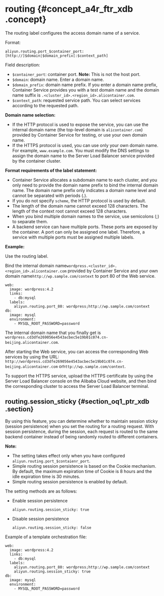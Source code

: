 # routing {#concept_a4r_ftr_xdb .concept}

The routing label configures the access domain name of a service.

Format:

```
aliyun.routing.port_$container_port: [http://]$domain|$domain_prefix[:$context_path]
```

Field description:

-   `$container_port`: container port. **Note:** This is not the host port.
-   `$domain`: domain name. Enter a domain name.
-   `$domain_prefix`: domain name prefix. If you enter a domain name prefix, Container Service provides you with a test domain name and the domain name suffix is `.<cluster_id>.<region_id>.alicontainer.com`.
-   `$context_path`: requested service path. You can select services according to the requested path.

**Domain name selection:**

-   If the HTTP protocol is used to expose the service, you can use the internal domain name \(the top-level domain is `alicontainer.com`\) provided by Container Service for testing, or use your own domain name.
-   If the HTTPS protocol is used, you can use only your own domain name. For example, `www.example.com`. You must modify the DNS settings to assign the domain name to the Server Load Balancer service provided by the container cluster.

**Format requirements of the label statement:**

-   Container Service allocates a subdomain name to each cluster, and you only need to provide the domain name prefix to bind the internal domain name. The domain name prefix only indicates a domain name level and cannot be separated with periods \(.\).
-   If you do not specify `scheme`, the HTTP protocol is used by default.
-   The length of the domain name cannot exceed 128 characters. The length of the context root cannot exceed 128 characters.
-   When you bind multiple domain names to the service, use semicolons \(;\) to separate them.
-   A backend service can have multiple ports. These ports are exposed by the container. A port can only be assigned one label. Therefore, a service with multiple ports must be assigned multiple labels.

**Example:**

Use the routing label.

Bind the internal domain name`wordpress.<cluster_id>.<region_id>.alicontainer.com` provided by Container Service and your own domain name`http://wp.sample.com/context` to port 80 of the Web service.

```
web:
  image: wordpress:4.2
  links:
    - db:mysql
  labels:
    aliyun.routing.port_80: wordpress;http://wp.sample.com/context
db:
  image: mysql
  environment:
    - MYSQL_ROOT_PASSWORD=password
```

The internal domain name that you finally get is `wordpress.cd3dfe269056e4543acbec5e19b01c074.cn-beijing.alicontainer.com`.

After starting the Web service, you can access the corresponding Web services by using the URL: `http://wordpress.cd3dfe269056e4543acbec5e19b01c074.cn-beijing.alicontainer.com` or`http://wp.sample.com/context`.

To support the HTTPS service, upload the HTTPS certificate by using the Server Load Balancer console on the Alibaba Cloud website, and then bind the corresponding cluster to access the Server Load Balancer terminal.

## routing.session\_sticky {#section_oq1_ptr_xdb .section}

By using this feature, you can determine whether to maintain session sticky \(session persistence\) when you set the routing for a routing request. With session persistence, during the session, each request is routed to the same backend container instead of being randomly routed to different containers.

**Note:** 

-   The setting takes effect only when you have configured `aliyun.routing.port_$contaienr_port`.
-   Simple routing session persistence is based on the Cookie mechanism. By default, the maximum expiration time of Cookie is 8 hours and the idle expiration time is 30 minutes.
-   Simple routing session persistence is enabled by default.

The setting methods are as follows:

-   Enable session persistence

    `aliyun.routing.session_sticky: true`

-   Disable session persistence

    `aliyun.routing.session_sticky: false`


Example of a template orchestration file:

```
web:
  image: wordpress:4.2
  links:
    - db:mysql
  labels:
    aliyun.routing.port_80: wordpress;http://wp.sample.com/context
    aliyun.routing.session_sticky: true
db:
  image: mysql
  environment:
    - MYSQL_ROOT_PASSWORD=password
```

